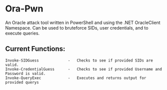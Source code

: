 # Ora-Pwn
An Oracle attack tool written in PowerShell and using the .NET OracleClient Namespace. Can be used to bruteforce SIDs, user credentials, and to execute queries.


## Current Functions:
    Invoke-SIDGuess             -   Checks to see if provided SIDs are valid.
    Invoke-CredentialGuess      -   Checks to see if provided Username and Password is valid.
    Invoke-QueryExec            -   Executes and returns output for provided querys
